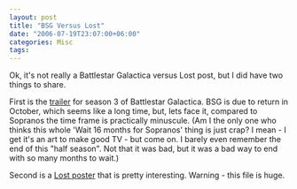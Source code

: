 ```yaml
---
layout: post
title: "BSG Versus Lost"
date: "2006-07-19T23:07:00+06:00"
categories: Misc 
tags: 
---
```


Ok, it's not really a Battlestar Galactica versus Lost post, but I did have two things to share.

First is the <a href="http://www.youtube.com/watch?v=gz1W7m_1E4s">trailer</a> for season 3 of Battlestar Galactica. BSG is due to return in October, which seems like a long time, but, lets face it, compared to Sopranos the time frame is practically minuscule. (Am I the only one who thinks this whole 'Wait 16 months for Sopranos' thing is just crap? I mean - I get it's an art to make good TV - but come on. I barely even remember the end of this "half season". Not that it was bad, but it was a bad way to end with so many months to wait.)

Second is a <a href="http://mapgallery.esri.com/2006/414/85121816138512.jpg">Lost poster</a> that is pretty interesting. Warning - this file is huge.